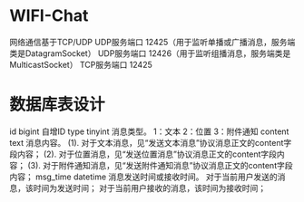 # WIFI-Chat
网络通信基于TCP/UDP
UDP服务端口	12425（用于监听单播或广播消息，服务端类是DatagramSocket）
UDP服务端口	12426（用于监听组播消息，服务端类是MulticastSocket）
TCP服务端口	12425

<h1>数据库表设计</h1>

id	bigint		自增ID
type	tinyint		消息类型。
1：文本  2：位置  3：附件通知
content	text		消息内容。
(1). 对于文本消息，见“发送文本消息”协议消息正文的content字段内容；
(2). 对于位置消息，见“发送位置消息”协议消息正文的content字段内容；
(3). 对于附件通知消息，见“发送附件通知消息”协议消息正文的content字段内容；
msg_time	datetime		消息发送时间或接收时间。
对于当前用户发送的消息，该时间为发送时间；
对于当前用户接收的消息，该时间为接收时间；
